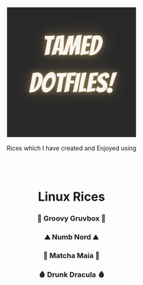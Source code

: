 <br>
<p align="center">
<img src="Dotfiles.png" height="300px" width="300px"
     alt="Markdown Monster icon"/>
     <br>
</p>
<p align="center">
Rices which I have created and Enjoyed using
     </p>
<br>
<br>
<h1 align="center">Linux Rices</h1>
<h3 align="center">🏺 Groovy Gruvbox 🏺</h3>
<h3 align="center">⛰️ Numb Nord ⛰️</h3>
<h3 align="center">🍵 Matcha Maia 🍵</h3>
<h3 align="center">🩸 Drunk Dracula 🩸 </h3>

